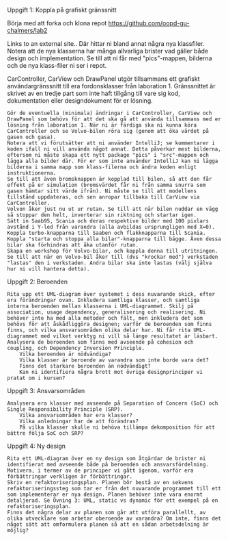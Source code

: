 Uppgift 1: Koppla på grafiskt gränssnitt

Börja med att forka och klona repot https://github.com/oopd-gu-chalmers/lab2

Links to an external site.. Där hittar ni bland annat några nya klassfiler. Notera att de nya klasserna har många allvarliga brister vad gäller både design och implementation. Se till att ni får med "pics"-mappen, bilderna och de nya klass-filer ni ser i repot.

CarController, CarView och DrawPanel utgör tillsammans ett grafiskt användargränssnitt till era fordonsklasser från laboration 1. Gränssnittet är skrivet av en tredje part som inte haft tillgång till vare sig kod, dokumentation eller designdokument för er lösning.

    Gör de eventuella (minimala) ändringar i CarController, CarView och DrawPanel som behövs för att det ska gå att använda tillsammans med er lösning från laboration 1. När ni är färdiga ska ni kunna köra CarController och se Volvo-bilen röra sig (genom att öka värdet på gasen och gasa).
    Notera att vi förutsätter att ni använder IntelliJ; se kommentarer i koden ifall ni vill använda något annat. Detta påverkar mest bilderna, eftersom ni måste skapa ett nytt package "pics" i "src"-mappen och lägga alla bilder där. För er som inte använder IntelliJ kan ni lägga bilderna i samma mapp som klass-filerna och ändra koden enligt instruktionerna.
    Se till att även bromsknappen är kopplad till bilen, så att den får effekt på er simulation (bromsvärdet får ni från samma snurra som gasen hämtar sitt värde ifrån). Ni måste se till att modellens tillstånd uppdateras, och sen anropar tillbaka till CarView via CarController.
    Volvon åker just nu ut ur rutan. Se till att när bilen nuddar en vägg så stoppar den helt, inverterar sin riktning och startar igen.
    Sätt in Saab95, Scania och deras respektive bilder med 100 pixlars avstånd i Y-led från varandra (alla avbildas ursprungligen med X=0). Koppla turbo-knapparna till Saaben och flakknapparna till Scania. Koppla "starta och stoppa alla bilar"-knapparna till bägge. Även dessa bilar ska förhindras att åka utanför rutan.
    Skapa en workshop för Volvo-bilar, och koppla denna till utritningen. Se till att när en Volvo-bil åker till (dvs "krockar med") verkstaden "lastas" den i verkstaden. Andra bilar ska inte lastas (välj själva hur ni vill hantera detta).

 Uppgift 2: Beroenden

    Rita upp ett UML-diagram över systemet i dess nuvarande skick, efter era förändringar ovan. Inkludera samtliga klasser, och samtliga interna beroenden mellan klasserna i UML-diagrammet. Skilj på association, usage dependency, generalisering och realisering. Ni behöver inte ha med alla metoder och fält, men inkludera det som behövs för att åskådliggöra designen; varför de beroenden som finns finns, och vilka ansvarsområden olika delar har. Ni får rita UML-diagrammet med vilket verktyg ni vill så länge resultatet är läsbart.
    Analysera de beroenden som finns med avseende på cohesion och coupling, och Dependency Inversion Principle.
        Vilka beroenden är nödvändiga?
        Vilka klasser är beroende av varandra som inte borde vara det?
        Finns det starkare beroenden än nödvändigt?
        Kan ni identifiera några brott mot övriga designprinciper vi pratat om i kursen?

 
Uppgift 3: Ansvarsområden

    Analysera era klasser med avseende på Separation of Concern (SoC) och Single Responsibility Principle (SRP).
        Vilka ansvarsområden har era klasser?
        Vilka anledningar har de att förändras?
        På vilka klasser skulle ni behöva tillämpa dekomposition för att bättre följa SoC och SRP?

 Uppgift 4: Ny design

    Rita ett UML-diagram över en ny design som åtgärdar de brister ni identifierat med avseende både på beroenden och ansvarsfördelning.
    Motivera, i termer av de principer vi gått igenom, varför era förbättringar verkligen är förbättringar.
    Skriv en refaktoriseringsplan. Planen bör bestå av en sekvens refaktoriseringssteg som tar er från det nuvarande programmet till ett som implementerar er nya design. Planen behöver inte vara enormt detaljerad. Se Övning 3: UML, static vs dynamic för ett exempel på en refaktoriseringsplan.
    Finns det några delar av planen som går att utföra parallellt, av olika utvecklare som arbetar oberoende av varandra? Om inte, finns det något sätt att omformulera planen så att en sådan arbetsdelning är möjlig?

 